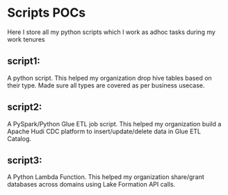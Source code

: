 # Scripts POCs
Here I store all my python scripts which I work as adhoc tasks during my work tenures

## script1: 
A python script. This helped my organization drop hive tables based on their type. Made sure all types are covered as per business usecase.
## script2: 
A PySpark/Python Glue ETL job script. This helped my organization build a Apache Hudi CDC platform to insert/update/delete data in Glue ETL Catalog.
## script3: 
A Python Lambda Function. This helped my organization share/grant databases across domains using Lake Formation API calls.
